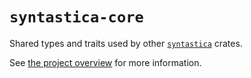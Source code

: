 # `syntastica-core`

Shared types and traits used by other
[`syntastica`](https://crates.io/crates/syntastica) crates.

See
[the project overview](https://rubixdev.github.io/syntastica/syntastica/#crates-for-internal-use)
for more information.
